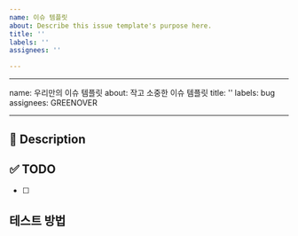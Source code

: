 ```yaml
---
name: 이슈 템플릿
about: Describe this issue template's purpose here.
title: ''
labels: ''
assignees: ''

---
```


---
name: 우리만의 이슈 템플릿
about: 작고 소중한 이슈 템플릿
title: ''
labels: bug
assignees: GREENOVER

---
## 🚀 Description

## ✅ TODO
- [ ]


테스트 방법
--------------
